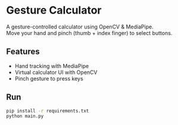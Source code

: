 # Gesture Calculator

A gesture-controlled calculator using OpenCV & MediaPipe.  
Move your hand and pinch (thumb + index finger) to select buttons.

## Features
- Hand tracking with MediaPipe
- Virtual calculator UI with OpenCV
- Pinch gesture to press keys

## Run
```bash
pip install -r requirements.txt
python main.py
